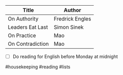| Title            | Author          |
| ---------------- | --------------- |
| On Authority     | Fredrick Engles |
| Leaders Eat Last | Simon Sinek     |
| On Practice      | Mao             |
| On Contradiction | Mao             |
- [ ] Do reading for English before Monday at midnight

#housekeeping
#reading
#lists